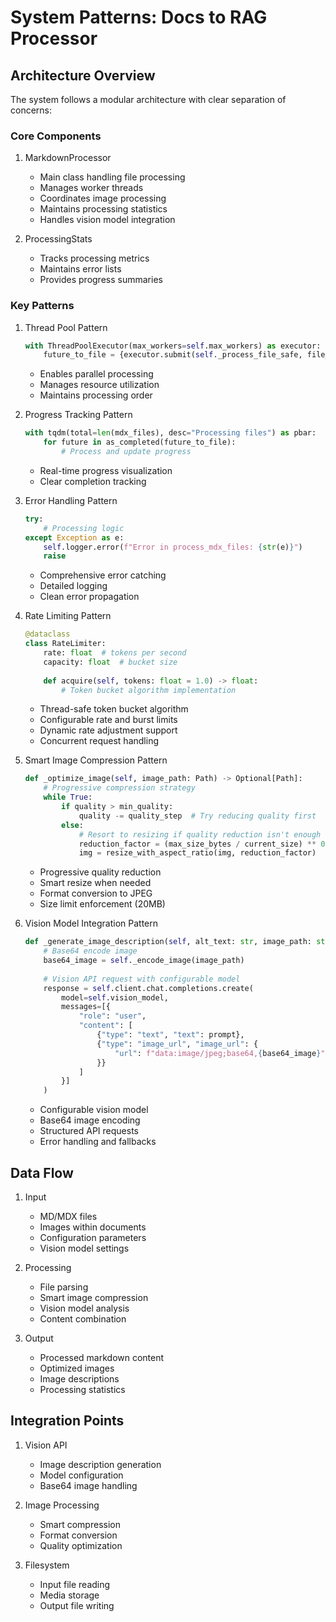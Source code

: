 # System Patterns: Docs to RAG Processor

## Architecture Overview
The system follows a modular architecture with clear separation of concerns:

### Core Components
1. MarkdownProcessor
   - Main class handling file processing
   - Manages worker threads
   - Coordinates image processing
   - Maintains processing statistics
   - Handles vision model integration

2. ProcessingStats
   - Tracks processing metrics
   - Maintains error lists
   - Provides progress summaries

### Key Patterns

1. Thread Pool Pattern
   ```python
   with ThreadPoolExecutor(max_workers=self.max_workers) as executor:
       future_to_file = {executor.submit(self._process_file_safe, file_path): file_path}
   ```
   - Enables parallel processing
   - Manages resource utilization
   - Maintains processing order

2. Progress Tracking Pattern
   ```python
   with tqdm(total=len(mdx_files), desc="Processing files") as pbar:
       for future in as_completed(future_to_file):
           # Process and update progress
   ```
   - Real-time progress visualization
   - Clear completion tracking

3. Error Handling Pattern
   ```python
   try:
       # Processing logic
   except Exception as e:
       self.logger.error(f"Error in process_mdx_files: {str(e)}")
       raise
   ```
   - Comprehensive error catching
   - Detailed logging
   - Clean error propagation

4. Rate Limiting Pattern
    ```python
    @dataclass
    class RateLimiter:
        rate: float  # tokens per second
        capacity: float  # bucket size
        
        def acquire(self, tokens: float = 1.0) -> float:
            # Token bucket algorithm implementation
    ```
    - Thread-safe token bucket algorithm
    - Configurable rate and burst limits
    - Dynamic rate adjustment support
    - Concurrent request handling

5. Smart Image Compression Pattern
    ```python
    def _optimize_image(self, image_path: Path) -> Optional[Path]:
        # Progressive compression strategy
        while True:
            if quality > min_quality:
                quality -= quality_step  # Try reducing quality first
            else:
                # Resort to resizing if quality reduction isn't enough
                reduction_factor = (max_size_bytes / current_size) ** 0.5
                img = resize_with_aspect_ratio(img, reduction_factor)
    ```
    - Progressive quality reduction
    - Smart resize when needed
    - Format conversion to JPEG
    - Size limit enforcement (20MB)

6. Vision Model Integration Pattern
    ```python
    def _generate_image_description(self, alt_text: str, image_path: str) -> str:
        # Base64 encode image
        base64_image = self._encode_image(image_path)
        
        # Vision API request with configurable model
        response = self.client.chat.completions.create(
            model=self.vision_model,
            messages=[{
                "role": "user",
                "content": [
                    {"type": "text", "text": prompt},
                    {"type": "image_url", "image_url": {
                        "url": f"data:image/jpeg;base64,{base64_image}"
                    }}
                ]
            }]
        )
    ```
    - Configurable vision model
    - Base64 image encoding
    - Structured API requests
    - Error handling and fallbacks

## Data Flow
1. Input
   - MD/MDX files
   - Images within documents
   - Configuration parameters
   - Vision model settings

2. Processing
   - File parsing
   - Smart image compression
   - Vision model analysis
   - Content combination

3. Output
   - Processed markdown content
   - Optimized images
   - Image descriptions
   - Processing statistics

## Integration Points
1. Vision API
   - Image description generation
   - Model configuration
   - Base64 image handling

2. Image Processing
   - Smart compression
   - Format conversion
   - Quality optimization

3. Filesystem
   - Input file reading
   - Media storage
   - Output file writing